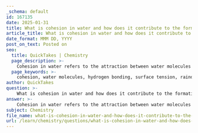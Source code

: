 ```yaml
---
_schema: default
id: 167135
date: 2025-01-31
title: What is cohesion in water and how does it contribute to the formation of raindrops?
article_title: What is cohesion in water and how does it contribute to the formation of raindrops?
date_format: MMM DD, YYYY
post_on_text: Posted on
seo:
  title: QuickTakes | Chemistry
  page_description: >-
    Cohesion in water refers to the attraction between water molecules which contributes to the formation of raindrops through condensation and aggregation, influenced by surface tension.
  page_keywords: >-
    cohesion, water molecules, hydrogen bonding, surface tension, raindrops, condensation, aggregation, precipitation, droplet formation, atmospheric processes, liquid properties, capillary action
author: QuickTakes
question: >-
    What is cohesion in water and how does it contribute to the formation of raindrops?
answer: >-
    Cohesion in water refers to the attraction between water molecules themselves, primarily due to hydrogen bonding. This property is significant because it allows water molecules to stick together, creating a strong internal structure. The cohesive forces among water molecules are responsible for several phenomena, including the high surface tension of water and the formation of raindrops.\n\nWhen water vapor condenses in the atmosphere to form raindrops, the cohesive forces between water molecules cause them to aggregate into larger droplets. As individual water molecules come together, they are pulled into a spherical shape due to the balance of cohesive forces acting equally in all directions. This spherical shape minimizes the surface area of the droplet, which is a characteristic behavior of liquids under the influence of surface tension.\n\nThe process of raindrop formation can be summarized as follows:\n\n1. **Condensation**: Water vapor in the atmosphere cools and condenses into tiny water droplets. As these droplets form, they are influenced by the cohesive forces between water molecules.\n\n2. **Aggregation**: As more water molecules condense, they are attracted to the existing droplets due to cohesion, causing the droplets to grow larger.\n\n3. **Surface Tension**: The cohesive forces create surface tension, which helps maintain the integrity of the droplet shape and allows the droplet to resist external forces until it becomes heavy enough to fall as rain.\n\nIn summary, cohesion plays a crucial role in the formation of raindrops by enabling water molecules to stick together, leading to the creation of larger droplets that can eventually fall to the ground as precipitation. This property is essential not only for raindrop formation but also for various biological processes, such as the transport of water in plants through capillary action.
subject: Chemistry
file_name: what-is-cohesion-in-water-and-how-does-it-contribute-to-the-formation-of-raindrops.md
url: /learn/chemistry/questions/what-is-cohesion-in-water-and-how-does-it-contribute-to-the-formation-of-raindrops
---
```


&nbsp;